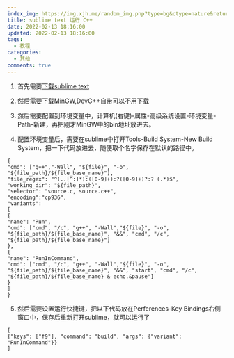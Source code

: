 ```yaml
---
index_img: https://img.xjh.me/random_img.php?type=bg&ctype=nature&return=302&seed=482172
title: sublime text 运行 C++
date: 2022-02-13 18:16:00
updated: 2022-02-13 18:16:00
tags:
  - 教程
categories:
  - 其他
comments: true
---
```

1. 首先需要[下载sublime text](https://www.sublimetext.com/)

2. 然后需要下载[MinGW](http://www.mingw.org/),DevC++自带可以不用下载

3. 然后需要配置到环境变量中，计算机(右键)-属性-高级系统设置-环境变量-Path-新建，再把刚才MinGW中的bin地址放进去。

4. 配置环境变量后，需要在sublime中打开Tools-Build System-New Build System，把一下代码放进去，随便取个名字保存在默认的路径中。

```
{
"cmd": ["g++","-Wall", "${file}", "-o", "${file_path}/${file_base_name}"],
"file_regex": "^(..[^:]*):([0-9]+):?([0-9]+)?:? (.*)$",
"working_dir": "${file_path}",
"selector": "source.c, source.c++",
"encoding":"cp936",
"variants":
[
{
"name": "Run",
"cmd": ["cmd", "/c", "g++", "-Wall","${file}", "-o", "${file_path}/${file_base_name}", "&&", "cmd", "/c", "${file_path}/${file_base_name}"]
},
{
"name": "RunInCommand",
"cmd": ["cmd", "/c", "g++", "-Wall","${file}", "-o", "${file_path}/${file_base_name}", "&&", "start", "cmd", "/c", "${file_path}/${file_base_name} & echo.&pause"]
}
]
}
```

5. 然后需要设置运行快捷键，把以下代码放在Perferences-Key Bindings右侧窗口中，保存后重新打开sublime，就可以运行了

```
[
{"keys": ["f9"], "command": "build", "args": {"variant": "RunInCommand"}}
] 
```
